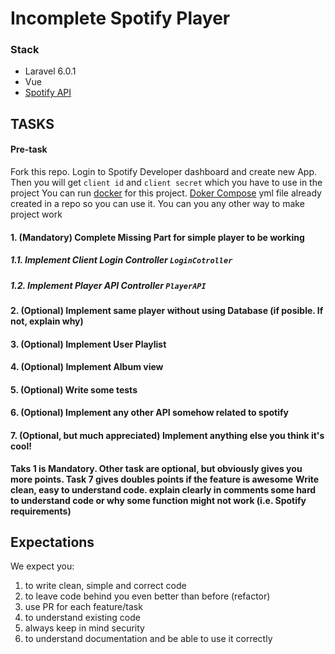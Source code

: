 # Incomplete Spotify Player


### Stack
- Laravel 6.0.1
- Vue
- [Spotify API](https://developer.spotify.com/)

## TASKS

#### Pre-task
Fork this repo.
Login to Spotify Developer dashboard and create new App. Then you will get `client id` and `client secret` which you have to use in the project
You can run [docker](https://www.docker.com/) for this project. [Doker Compose](https://docs.docker.com/compose/) yml file already created in a repo so you can use it. You can you any other way to make project work

#### 1. (**Mandatory**) Complete Missing Part for simple player to be working
##### 1.1. Implement Client Login Controller `LoginCotroller`
##### 1.2. Implement Player API Controller `PlayerAPI`

#### 2. (Optional) Implement same player without using Database (if posible. If not, explain why)

#### 3. (Optional) Implement User Playlist

#### 4. (Optional) Implement Album view

#### 5. (Optional) Write some tests

#### 6. (Optional) Implement any other API somehow related to spotify

#### 7. (Optional, but much appreciated) Implement anything else you think it's cool!

**Taks 1 is Mandatory. Other task are optional, but obviously gives you more points. Task 7 gives doubles points if the feature is awesome**
**Write clean, easy to understand code. explain clearly in comments some hard to understand code or why some function might not work (i.e. Spotify requirements)**

## Expectations

We expect you:
1. to write clean, simple and correct code
2. to leave code behind you even better than before (refactor)
3. use PR for each feature/task
4. to understand existing code
5. always keep in mind security
6. to understand documentation and be able to use it correctly
